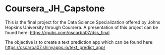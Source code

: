 # Coursera_JH_Capstone

This is the final project for the Data Science Specialization offered by Johns Hopkins University through Coursera. A presentation of this project can be found here: https://rpubs.com/oscarba07/dss_final

The objective is to create a text prediction app which can be found here: https://oscarba07.shinyapps.io/text_predict_app/ 
